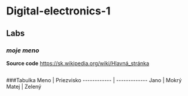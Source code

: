 # Digital-electronics-1

## Labs

### _moje meno_
**Source code**
https://sk.wikipedia.org/wiki/Hlavná_stránka
```vhdl

```

###Tabulka
Meno | Priezvisko
------------ | -------------
Jano | Mokrý
Matej | Zelený
